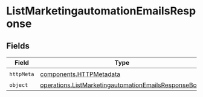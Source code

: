 # ListMarketingautomationEmailsResponse


## Fields

| Field                                                                                                                        | Type                                                                                                                         | Required                                                                                                                     | Description                                                                                                                  |
| ---------------------------------------------------------------------------------------------------------------------------- | ---------------------------------------------------------------------------------------------------------------------------- | ---------------------------------------------------------------------------------------------------------------------------- | ---------------------------------------------------------------------------------------------------------------------------- |
| `httpMeta`                                                                                                                   | [components.HTTPMetadata](../../models/components/httpmetadata.md)                                                           | :heavy_check_mark:                                                                                                           | N/A                                                                                                                          |
| `object`                                                                                                                     | [operations.ListMarketingautomationEmailsResponseBody](../../models/operations/listmarketingautomationemailsresponsebody.md) | :heavy_minus_sign:                                                                                                           | N/A                                                                                                                          |